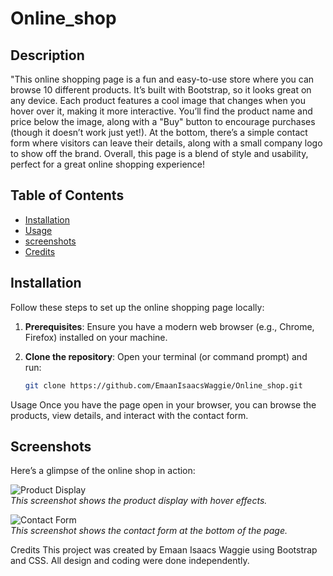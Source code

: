# Online_shop

## Description
"This online shopping page is a fun and easy-to-use store where you can browse 10 different products. It’s built with Bootstrap, so it looks great on any device.
Each product features a cool image that changes when you hover over it, making it more interactive. You’ll find the product name and price below the image, along with a "Buy" button to encourage purchases (though it doesn’t work just yet!).
At the bottom, there’s a simple contact form where visitors can leave their details, along with a small company logo to show off the brand.
Overall, this page is a blend of style and usability, perfect for a great online shopping experience!

## Table of Contents
- [Installation](#installation)
- [Usage](#usage)
- [screenshots](#screenshots)
- [Credits](#credits)


## Installation
Follow these steps to set up the online shopping page locally:

1. **Prerequisites**: Ensure you have a modern web browser (e.g., Chrome, Firefox) installed on your machine.

2. **Clone the repository**:
   Open your terminal (or command prompt) and run:
   ```bash
   git clone https://github.com/EmaanIsaacsWaggie/Online_shop.git

Usage
Once you have the page open in your browser, you can browse the products, view details, and interact with the contact form.

## Screenshots
Here’s a glimpse of the online shop in action:

![Product Display](screenshot1.png)  
*This screenshot shows the product display with hover effects.*

![Contact Form](screenshot3.png)  
*This screenshot shows the contact form at the bottom of the page.*


Credits
This project was created by Emaan Isaacs Waggie using Bootstrap and CSS. All design and coding were done independently.
